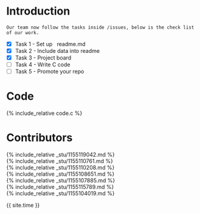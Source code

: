 # Introduction

    Our team now follow the tasks inside /issues, below is the check list of our work.

- [x] Task 1 - Set up &nbsp; readme.md
- [X] Task 2 - Include data into readme
- [X] Task 3 - Project board
- [ ] Task 4 - Write C code
- [ ] Task 5 - Promote your repo

# Code

{% include_relative code.c %}

# Contributors

{% include_relative _stu/1155119042.md %}  
{% include_relative _stu/1155110761.md %}  
{% include_relative _stu/1155110208.md %}  
{% include_relative _stu/1155108651.md %}  
{% include_relative _stu/1155107885.md %}  
{% include_relative _stu/1155115789.md %}  
{% include_relative _stu/1155104019.md %}  


{{ site.time }}

